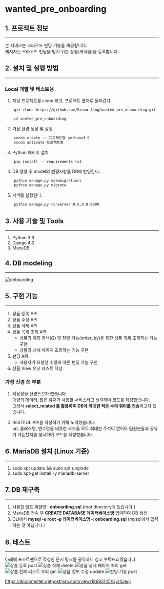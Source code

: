 # wanted_pre_onboarding

## 1. 프로젝트 정보
---
본 서비스는 크라우드 펀딩 기능을 제공합니다.  
게시자는 크라우드 펀딩을 받기 위한 상품(게시물)을 등록합니다.


## 2. 설치 및 실행 방법
---
### Local 개발 및 테스트용
1. 해당 프로젝트를 clone 하고, 프로젝트 폴더로 들어간다.
```bash
	git clone https://github.com/Bruno-Jang/wanted_pre_onboarding.git
```
```bash
	cd wanted_pre_onboarding
```

2. 가상 환경 생성 및 실행
```bash
	conda create -n 프로젝트명 python=3.9	
	conda activate 프로젝트명
```
3. Python 패키지 설치
```bash
	pip install -r requirements.txt
```
4. DB 생성 후 model의 변경사항을 DB에 반영한다.
```bash
	python manage.py makemigrations
	python manage.py migrate
```
5. 서버를 실행한다.
```bash
	python manage.py runserver 0.0.0.0:8000
```


## 3. 사용 기술 및 Tools
---
1. Python 3.9
2. Django 4.0
3. MariaDB


## 4. DB modeling
---
![onboarding](https://user-images.githubusercontent.com/75561289/163313870-661c2e29-0e7d-4ab2-8c08-7bef4dd5fb8d.png)


## 5. 구현 기능
---
1. 상품 등록 API
2. 상품 수정 API
3. 상품 삭제 API
4. 상품 목록 조회 API
	- 상품의 제목 검색(Q) 및 정렬 기능(order_by)을 통한 상품 목록 조회하는 기능 구현
	- 상품의 상세 페이지 조회하는 기능 구현
5. 펀딩 API
	- 사용자가 요청한 수량에 따른 펀딩 기능 구현
6. 상품 View 유닛 테스트 작성


### 가장 신경 쓴 부분
1. 확장성을 신경쓰고자 했습니다.  
대량의 데이터, 많은 유저가 사용할 서비스라고 생각하며 코드를 작성했습니다.  
그래서 **select_related 를 활용하여 DB에 최대한 적은 수의 쿼리를 전송**하고자 했습니다.

2. RESTFUL API를 작성하기 위해 노력했습니다.  
uri, 클래스명, 변수명을 비롯한 코드들 모두 최대한 주석이 없어도 팀원분들과 공유가 가능할지를 생각하며 코드를 작성했습니다.


## 6. MariaDB 설치 (Linux 기준)
---
1. sudo apt update && sudo apt upgrade
2. sudo apt-get install -y mariadb-server


## 7. DB 재구축
---
1. 사용할 덤프 파일명 : **onboarding.sql** (root directory에 있습니다.)
2. MariaDB 접속 후 **CREATE DATABASE 데이터베이스명** 입력하여 DB 생성
3. CLI에서 **mysql -u root -p 데이터베이스명 < onboarding.sql** (mysql에서 입력하는 것 아닙니다.)


## 8. 테스트
---
아래에 포스트맨으로 작성한 문서 링크를 공유하니 참고 부탁드리겠습니다.
![상품 등록 post](https://user-images.githubusercontent.com/75561289/163701452-7553c6a1-791e-46b7-bd88-6ac81db1e854.png)
![상품 삭제 delete](https://user-images.githubusercontent.com/75561289/163701507-6f8fa760-28c6-4e21-9165-38385460e0a4.png)
![상품 상세 페이지 조회 get](https://user-images.githubusercontent.com/75561289/163701518-1085c4a8-3d92-4f7c-9cde-328385ec6d51.png)
![상품 전체 리스트 조회 get](https://user-images.githubusercontent.com/75561289/163701523-ab21a69a-cf37-4f79-8593-f3a03cab6d53.png)
![상품 정보 수정 update](https://user-images.githubusercontent.com/75561289/163701542-f25bfef9-eed7-422e-87ec-34983404825c.png)
![펀딩 기능 post](https://user-images.githubusercontent.com/75561289/163701550-276d81d3-2b4c-42b1-9ba3-8a6e266a1b99.png)

<https://documenter.getpostman.com/view/18993145/Uyr4Jeqi>
